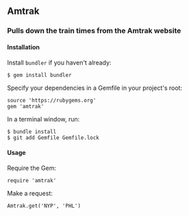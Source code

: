 ## Amtrak
### Pulls down the train times from the Amtrak website

#### Installation


Install `bundler` if you haven't already:

```
$ gem install bundler
```

Specify your dependencies in a Gemfile in your project's root:

```
source 'https://rubygems.org'
gem 'amtrak'
```

In a terminal window, run:

```
$ bundle install
$ git add Gemfile Gemfile.lock

```

#### Usage

Require the Gem:

```
require 'amtrak'
```

Make a request:

```
Amtrak.get('NYP', 'PHL')
```
